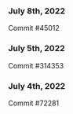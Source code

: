 ### July 8th, 2022

Commit #45012

### July 5th, 2022

Commit #314353


### July 4th, 2022

Commit #72281
